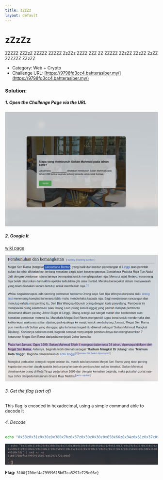 ```yaml
---
title: zZzZz
layout: default
---
```


# zZzZz

ZZZZZ ZZZzZ ZZZZZ ZZZZZ ZzZZz ZZZZ ZZZ ZZ ZZZZZ ZZzZZ ZZzZZ ZzZZ ZZZZZZ ZZzZZ

- Category: Web + Crypto 
- Challenge URL: [https://9798fd3cc4.bahterasiber.my/](https://9798fd3cc4.bahterasiber.my/)

### Solution:

##### 1. Open the Challenge Page via the URL

<img src="quest.png" alt="quest">

##### 2. Google It

[wiki page](https://ms.wikipedia.org/wiki/Sultan_Mahmud_Shah_II_dari_Johor#:~:text=Pada%20hari%20Jumaat%2C%20Ogos%201699,ditikam%20oleh%20Megat%20Seri%20Rama.)

<img src="wiki.png" alt="wiki"> 

###### 3. Get the flag (sort of) 



This flag is encoded in hexadecimal, using a simple command able to decode it



###### 4. Decode 

```bash
echo "0x33z0x31z0x30z0x380x7bz0x37z0x30z0x30z0x650x66z0x34z0x61z0x37z0x39z0x39z0x350x39z0x360x31z0x350x62z0x360x37z0x650x61z0x35z0x32z0x39z0x37z0x65z0x37z0x32z0x350x63z0x300x36z0x65z0x7dz" | xxd -r -p
```
<img src="out.png" alt="decode">

**Flag:** `3108{700ef4a79959615b67ea5297e725c06e}`
